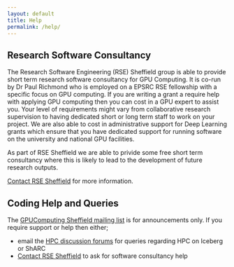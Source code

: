 ```yaml
---
layout: default
title: Help
permalink: /help/
---
```


## Research Software Consultancy ##

The Research Software Engineering (RSE) Sheffield group is able to provide short term research software consultancy for GPU Computing. It is co-run by Dr Paul Richmond who is employed on a EPSRC RSE fellowship with a specific focus on GPU computing. If you are writing a grant a require help with applying GPU computing then you can cost in a GPU expert to assist you. Your level of requirements might vary from collaborative research supervision to having dedicated short or long term staff to work on your project. We are also able to cost in administrative support for Deep Learning grants which ensure that you have dedicated support for running software on the university and national GPU facilities.

As part of RSE Sheffield we are able to privide some free short term consultancy where this is likely to lead to the development of future research outputs.

[Contact RSE Sheffield](http://rse.shef.ac.uk/contact/) for more information.

## Coding Help and Queries ##

The [GPUComputing Sheffield mailing list](https://groups.google.com/a/sheffield.ac.uk/forum/#!forum/gpucomputing) is for announcements only. If you require support or help then either;

* email the [HPC discussion forums](https://groups.google.com/a/sheffield.ac.uk/forum/?hl=en-GB#!forum/hpc) for queries regarding HPC on Iceberg or ShARC
* [Contact RSE Sheffield](http://rse.shef.ac.uk/contact/) to ask for software consultancy help


